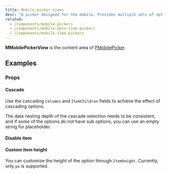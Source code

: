 ```yaml
---
title: Mobile picker views
desc: "A picker designed for the mobile. Provides multiple sets of options for users to choose, and supports single-column selection, multi-column selection and cascading selection."
related:
  - /components/mobile-pickers
  - /components/mobile-date-time-pickers
  - /components/mobile-time-pickers
---
```


**MMobilePickerView** is the content area of [PMobilePicker](/blazor/components/mobile-pickers).

## Examples

### Props

#### Cascade

Use the cascading `Columns` and `ItemChildren` fields to achieve the effect of cascading options.

<!--alert:warning-->
The data nesting depth of the cascade selection needs to be consistent, and if some of the options do not have sub
options, you can use an empty string for placeholder.
<!--/alert:warning-->

<masa-example file="Examples.components.mobil_picker_views.Cascade"></masa-example>

#### Disable item

<masa-example file="Examples.components.mobil_picker_views.ItemDisabled"></masa-example>

#### Custom item height

You can customize the height of the option through `Itemheight`. Currently, only `px` is supported.

<masa-example file="Examples.components.mobil_picker_views.ItemHeight"></masa-example>
